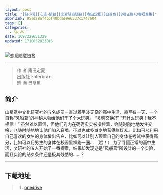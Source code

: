 ```yaml
---
layout: post
title: "[轻小说][心连·情结][恋爱随意链接][庵田定夏][白身鱼][8卷正篇+3卷短篇集]"
abbrlink: 95ed28af4bbf40bdab9e6537c1747604
tags: []
categories:
  - 轻小说
date: 1697228651329
updated: 1710052823016
---
```


![恋爱随意链接](https://image.baidu.com/search/down?url=https://img.20000207.xyz/file/925e7ad9c27e4911bf06d.jpg)

***

> 作    者 庵田定夏\
> 出版社 Enterbrain\
> 插    画 白身鱼

## 简介

山星高中文化研究社的五名成员一直过着平淡无奇的高中生活，直至有一天，一个自称“风船葛”的神秘人物给他们开了个大玩笑。
“灵魂交换?!”
“开什么玩笑！我不相信！”
虽然难以置信，但他们的内在确确实实被操控着，会随时随地地发生交换，也随时随地地让他们陷入窘境，不过也或多或少地获得些好处。比如可以利用自己喜欢的女生的身体做出告白，比如可以让别人顶着自己的身体在考试中获得高分，比如可以用男生的身体在校园里裸跑一圈…
（喂！）
为了寻回正常的高中生活，文研社的五人开始了一番探索，结果却发现这是“风船葛”所设计的一个实验，而且实验的结束条件还是极其残酷的……？

***

## 下载地址

> 1. [onedrive](https://ltld-my.sharepoint.com/:f:/g/personal/acgn_ltld_onmicrosoft_com/ElZX3lQM4QdHk5hLuorD3oUBXvUaaR14Cn3h8cDNmvgxRw)
